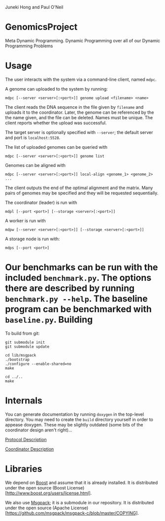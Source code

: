 Juneki Hong and Paul O'Neil



GenomicsProject
===============

Meta Dynamic Programming. Dynamic Programming over all of our Dynamic Programming Problems

Usage
=====

The user interacts with the system via a command-line client, named ``mdpc``.

A genome can uploaded to the system by running:

    mdpc [--server <server>[:<port>]] genome upload <filename> <name>

The client reads the DNA sequence in the file given by ``filename`` and uploads it to the coordinator.
Later, the genome can be referenced by the the name given, and the file can be deleted.
Names must be unique.
The client reports whether the upload was successful.

The target server is optionally specified with ``--server``; the default server and port is ``localhost:5528``.

The list of uploaded genomes can be queried with

    mdpc [--server <server>[:<port>]] genome list


Genomes can be aligned with

    mdpc [--server <server>[:<port>]] local-align <genome_1> <genome_2> ...

The client outputs the end of the optimal alignment and the matrix.
Many pairs of genomes may be specified and they will be requested sequentially.


The coordinator (leader) is run with

    mdpl [--port <port>] [--storage <server>[:<port>]]

A worker is run with

    mdpw [--server <server>[:<port>]] [--storage <server>[:<port>]]

A storage node is run with:

    mdps [--port <port>]

Our benchmarks can be run with the included ``benchmark.py``.
The options there are described by running ``benchmark.py --help``.
The baseline program can be benchmarked with ``baseline.py``.
Building
========
To build from git:

    git submodule init
    git submodule update
    
    cd lib/msgpack
    ./bootstrap
    ./configure --enable-shared=no
    make
    
    cd ../..
    make


Internals
=========
You can generate documentation by running ``doxygen`` in the top-level directory.  You may need to create the ``build`` directory yourself in order to appease doxygen.
These may be slightly outdated (some bits of the coordinator design aren't right)...

[Protocol Description](md_doc_proto_design.html)

[Coordinator Description](md_doc_coord_design.html)

Libraries
=========
We depend on [Boost](http://www.boost.org) and assume that it is already installed.
It is distributed under the open source (Boost License)[http://www.boost.org/users/license.html].

We also use [Msgpack](http://github.com/msgpack/msgpack-c); it is a submodule in our repository.
It is distributed under the open source (Apache License)[https://github.com/msgpack/msgpack-c/blob/master/COPYING].
